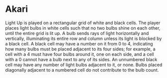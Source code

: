 # Akari
Light Up is played on a rectangular grid of white and black cells. The player places light bulbs in white cells such that no two bulbs shine on each other, until the entire grid is lit up. A bulb sends rays of light horizontally and vertically, illuminating its entire row and column unless its light is blocked by a black cell. A black cell may have a number on it from 0 to 4, indicating how many bulbs must be placed adjacent to its four sides; for example, a cell with a 4 must have four bulbs around it, one on each side, and a cell with a 0 cannot have a bulb next to any of its sides. An unnumbered black cell may have any number of light bulbs adjacent to it, or none. Bulbs placed diagonally adjacent to a numbered cell do not contribute to the bulb count.
